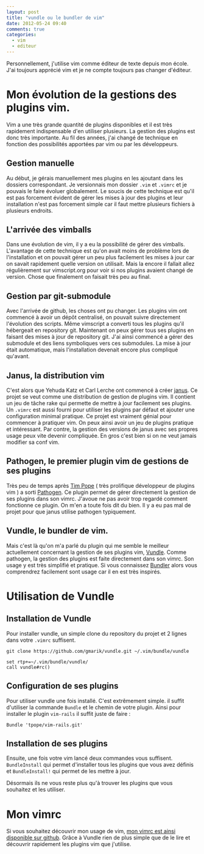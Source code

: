 ```yaml
---
layout: post
title: "vundle ou le bundler de vim"
date: 2012-05-24 09:40
comments: true
categories:
  - vim
  - editeur
---
```

Personnellement, j'utilise vim comme éditeur de texte depuis mon
école. J'ai toujours apprécié vim et je ne compte toujours pas changer
d'éditeur.

# Mon évolution de la gestions des plugins vim.

Vim a une très grande quantité de plugins disponibles et il est très
rapidement indispensable d'en utiliser plusieurs. La gestion des plugins
est donc très importante. Au fil des années, j'ai changé de technique en
fonction des possibilités apportées par vim ou par les développeurs.

## Gestion manuelle

Au début, je gérais manuellement mes plugins en les ajoutant dans les
dossiers correspondant. Je versionnais mon dossier `.vim` et `.vimrc` et je pouvais le faire
évoluer globalement. Le soucis de cette technique est qu'il est pas
forcement évident de gérer les mises à jour des plugins et leur
installation n'est pas forcement simple car il faut mettre plusieurs
fichiers à plusieurs endroits.

## L'arrivée des vimballs

Dans une évolution de vim, il y a eu la possibilité de gérer des
vimballs. L'avantage de cette technique est qu'on avait moins de
problème lors de l'installation et on pouvait gérer un peu plus
facilement les mises à jour car on savait rapidement quelle version on
utilisait. Mais la encore il fallait allez régulièrement sur
vimscript.org
pour voir si nos plugins avaient changé de version. Chose que finalement
on faisait très peu au final.


## Gestion par git-submodule

Avec l'arrivée de github, les choses ont pu changer. Les plugins vim ont
commencé à avoir un dépôt centralisé, on pouvait suivre directement
l'évolution des scripts. Même vimscript a converti tous les plugins
qu'il hébergeait en repository git. Maintenant on peux gérer tous ses plugins
en faisant des mises à jour de repository git. J'ai ainsi commencé a gérer des
submodule et des liens symboliques vers ces submodules. La mise à jour
était automatique, mais l'installation devenait encore plus compliqué
qu'avant.

## Janus, la distribution vim

C'est alors que Yehuda Katz et Carl Lerche ont commencé à créer
[janus](https://github.com/carlhuda/janus). Ce projet se veut comme une
distribution de gestion de plugins vim. Il contient un jeu de tâche rake
qui permette de mettre à jour facilement ses plugins. Un `.vimrc` est aussi
fourni pour utiliser les plugins par défaut et ajouter une configuration
minimal pratique. Ce projet est vraiment génial pour commencer à
pratiquer vim. On peux ainsi avoir un jeu de plugins pratique et
intéressant. Par contre, la gestion des versions de janus avec ses
propres usage peux vite devenir compliquée. En gros c'est bien si on ne veut
jamais modifier sa conf vim.

## Pathogen, le premier plugin vim de gestions de ses plugins

Très peu de temps après [Tim Pope](https://github.com/tpope) ( très prolifique développeur de plugins
vim ) a sorti [Pathogen](https://github.com/tpope/vim-pathogen). Ce
plugin permet de gérer directement la gestion de ses plugins dans son vimrc. J'avoue ne pas avoir
trop regardé comment fonctionne ce plugin. On m'en a toute fois dit du
bien. Il y a eu pas mal de projet pour que janus utilise pathogen
typiquement.


## Vundle, le bundler de vim.

Mais c'est là qu'on m'a parlé du plugin qui me semble le meilleur
actuellement concernant la gestion de ses plugins vim,
[Vundle](https://github.com/gmarik/vundle). Comme pathogen, la gestion
des plugins est faite directement dans son vimrc. Son usage y est très
simplifié et pratique. Si vous connaissez
[Bundler](http://gembundler.org) alors vous comprendrez facilement sont
usage car il en est très inspirés.

# Utilisation de Vundle

## Installation de Vundle

Pour installer vundle, un simple clone du repository du projet et 2
lignes dans votre `.vimrc` suffisent.

```
git clone https://github.com/gmarik/vundle.git ~/.vim/bundle/vundle
```

```vim
set rtp+=~/.vim/bundle/vundle/
call vundle#rc()
```

## Configuration de ses plugins

Pour utiliser vundle une fois installé. C'est extrêmement simple. il
suffit d'utiliser la commande `Bundle` et le chemin de votre plugin.
Ainsi pour installer le plugin `vim-rails` il suffit juste de faire :

```vim
Bundle 'tpope/vim-rails.git'
```

## Installation de ses plugins

Ensuite, une fois votre vim lancé deux commandes vous suffisent.
`BundleInstall` qui permet d'installer tous les plugins que vous avez
définis et `BundleInstall!` qui permet de les mettre à jour.

Désormais ils ne vous reste plus qu'à trouver les plugins que vous
souhaitez et les utiliser.

# Mon vimrc

Si vous souhaitez découvrir mon usage de vim, [mon vimrc est ainsi
disponible sur github](https://github.com/shingara/vim-conf). Grâce à
Vundle rien de plus simple que de le lire et découvrir rapidement les
plugins vim que j'utilise.
